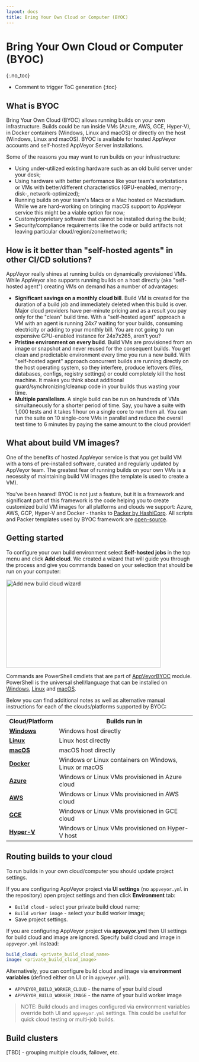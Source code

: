 ```yaml
---
layout: docs
title: Bring Your Own Cloud or Computer (BYOC)
---
```


<!-- markdownlint-disable MD022 MD032 -->
# Bring Your Own Cloud or Computer (BYOC)
{:.no_toc}

* Comment to trigger ToC generation
{:toc}
<!-- markdownlint-enable MD022 MD032 -->

## What is BYOC

Bring Your Own Cloud (BYOC) allows running builds on your own infrastructure. Builds could be run inside VMs (Azure, AWS, GCE, Hyper-V), in Docker containers (Windows, Linux and macOS) or directly on the host (Windows, Linux and macOS). BYOC is available for hosted AppVeyor accounts and self-hosted AppVeyor Server installations.

Some of the reasons you may want to run builds on your infrastructure:

* Using under-utilized existing hardware such as an old build server under your desk;
* Using hardware with better performance like your team's workstations or VMs with better/different characteristics (GPU-enabled, memory-, disk-, network-optimized);
* Running builds on your team's Macs or a Mac hosted on Macstadium. While we are hard-working on bringing macOS support to AppVeyor service this might be a viable option for now;
* Custom/proprietary software that cannot be installed during the build;
* Security/compliance requirements like the code or build artifacts not leaving particular cloud/region/zone/network;

## How is it better than "self-hosted agents" in other CI/CD solutions?

AppVeyor really shines at running builds on dynamically provisioned VMs. While AppVeyor also supports running builds on a host directly (aka "self-hosted agent") creating VMs on demand has a number of advantages:

* **Significant savings on a monthly cloud bill**. Build VM is created for the duration of a build job and immediately deleted when this build is over. Major cloud providers have per-minute pricing and as a result you pay only for the "clean" build time. With a "self-hosted agent" approach a VM with an agent is running 24x7 waiting for your builds, consuming electricity or adding to your monthly bill. You are not going to run expensive GPU-enabled instance for 24x7x265, aren't you?
* **Pristine environment on every build**. Build VMs are provisioned from an image or snapshot and never reused for the consequent builds. You get clean and predictable environment every time you run a new build. With "self-hosted agent" approach concurrent builds are running directly on the host operating system, so they interfere, produce leftovers (files, databases, configs, registry settings) or could completely kill the host machine. It makes you think about additional guard/synchronizing/cleanup code in your builds thus wasting your time.
* **Multiple parallelism**. A single build can be run on hundreds of VMs simultaneously for a shorter period of time. Say, you have a suite with 1,000 tests and it takes 1 hour on a single core to run them all. You can run the suite on 10 single-core VMs in parallel and reduce the overall test time to 6 minutes by paying the same amount to the cloud provider!

## What about build VM images?

One of the benefits of hosted AppVeyor service is that you get build VM with a tons of pre-installed software, curated and regularly updated by AppVeyor team. The greatest fear of running builds on your own VMs is a necessity of maintaining build VM images (the template is used to create a VM).

You've been heared! BYOC is not just a feature, but it is a framework and significant part of this framework is the code helping you to create customized build VM images for all platforms and clouds we support: Azure, AWS, GCP, Hyper-V and Docker - thanks to [Packer by HashiCorp](https://www.packer.io/). All scripts and Packer templates used by BYOC framework are [open-source](https://github.com/appveyor/build-images).

## Getting started

To configure your own build environment select **Self-hosted jobs** in the top menu and click **Add cloud**. We created a wizard that will guide you through the process and give you commands based on your selection that should be run on your computer:

<p class="text-center">
  <img src="/assets/img/docs/byoc/add-cloud-wizard.png" alt="Add new build cloud wizard" width="417" height="237">
</p>

Commands are PowerShell cmdlets that are part of [AppVeyorBYOC](https://www.powershellgallery.com/packages/AppVeyorBYOC) module. PowerShell is the universal shell/language that can be installed on [Windows](https://docs.microsoft.com/en-us/powershell/scripting/install/installing-powershell-core-on-windows?view=powershell-6), [Linux](https://docs.microsoft.com/en-us/powershell/scripting/install/installing-powershell-core-on-linux?view=powershell-6) and [macOS](https://docs.microsoft.com/en-us/powershell/scripting/install/installing-powershell-core-on-macos?view=powershell-6).

Below you can find additional notes as well as alternative manual instructions for each of the clouds/platforms supported by BYOC:

<table>
<tr>
    <th>Cloud/Platform</th>
    <th>Builds run in</th>
</tr>
<tr>
    <td><a href="/docs/byoc/windows/"><b>Windows</b></a></td>
    <td>Windows host directly</td>
</tr>
<tr>
    <td><a href="/docs/byoc/linux/"><b>Linux</b></a></td>
    <td>Linux host directly</td>
</tr>
<tr>
    <td><a href="/docs/byoc/mac/"><b>macOS</b></a></td>
    <td>macOS host directly</td>
</tr>
<tr>
    <td><a href="/docs/byoc/docker/"><b>Docker</b></a></td>
    <td>Windows or Linux containers on Windows, Linux or macOS</td>
</tr>
<tr>
    <td><a href="/docs/byoc/azure/"><b>Azure</b></a></td>
    <td>Windows or Linux VMs provisioned in Azure cloud</td>
</tr>
<tr>
    <td><a href="/docs/byoc/aws/"><b>AWS</b></a></td>
    <td>Windows or Linux VMs provisioned in AWS cloud</td>
</tr>
<tr>
    <td><a href="/docs/byoc/gce/"><b>GCE</b></a></td>
    <td>Windows or Linux VMs provisioned in GCE cloud</td>
</tr>
<tr>
    <td><a href="/docs/byoc/hyper-v/"><b>Hyper-V</b></a></td>
    <td>Windows or Linux VMs provisioned on Hyper-V host</td>
</tr>
</table>

## Routing builds to your cloud

To run builds in your own cloud/computer you should update project settings.

If you are configuring AppVeyor project via **UI settings** (no `appveyor.yml` in the repository) open project settings and then click **Environment** tab:

* `Build cloud` - select your private build cloud name;
* `Build worker image` - select your build worker image;
* Save project settings.

If you are configuring AppVeyor project via **appveyor.yml** then UI settings for build cloud and image are ignored.
Specify build cloud and image in `appveyor.yml` instead:

```yaml
build_cloud: <private_build_cloud_name>
image: <private_build_cloud_image>
```

Alternatively, you can configure build cloud and image via **environment variables** (defined either on UI or in `appveyor.yml`).

* `APPVEYOR_BUILD_WORKER_CLOUD` - the name of your build cloud
* `APPVEYOR_BUILD_WORKER_IMAGE` - the name of your build worker image

> NOTE: Build clouds and images configured via environment variables override both UI and `appveyor.yml` settings. This could be useful for quick cloud testing or multi-job builds.

## Build clusters

[TBD] - grouping multiple clouds, failover, etc.
